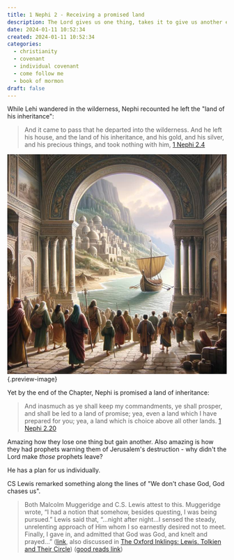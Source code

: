 ```yaml
---
title: 1 Nephi 2 - Receiving a promised land
description: The Lord gives us one thing, takes it to give us another even better
date: 2024-01-11 10:52:34
created: 2024-01-11 10:52:34
categories:
  - christianity
  - covenant
  - individual covenant
  - come follow me
  - book of mormon
draft: false
---
```

While Lehi wandered in the wilderness, Nephi recounted he left the "land of his inheritance":

> And it came to pass that he departed into the wilderness. And he left his house, and the land of his inheritance, and his gold, and his silver, and his precious things, and took nothing with him,
> [1 Nephi 2.4](../scriptures/1-nephi-2.4)

![Leaving the promised land](../img/dalle-leaving-the-promised-land.jpeg){.preview-image}

Yet by the end of the Chapter, Nephi is promised a land of inheritance:

> And inasmuch as ye shall keep my commandments, ye shall prosper, and shall be led to a land of promise; yea, even a land which I have prepared for you; yea, a land which is choice above all other lands.
> [1 Nephi 2.20](../scriptures/1-nephi-2.20)

Amazing how they lose one thing but gain another. Also amazing is how they had prophets warning them of Jerusalem's destruction - why didn't the Lord make *those* prophets leave? 

He has a plan for us individually.

CS Lewis remarked something along the lines of "We don't chase God, God chases us".

> Both Malcolm Muggeridge and C.S. Lewis attest to this. Muggeridge wrote, “I had a notion that somehow, besides questing, I was being pursued.” Lewis said that, “…night after night…I sensed the steady, unrelenting approach of Him whom I so earnestly desired not to meet. Finally, I gave in, and admitted that God was God, and knelt and prayed…” ([link](https://www.stettlerindependent.com/community/man-can-not-sidestep-thinking-about-god-faith-and-reflection-6606319), also discussed in [The Oxford Inklings: Lewis, Tolkien and Their Circle](../book-review/the-oxford-inklings-lewis-tolkien-and-their-circle.md)) ([good reads link](https://www.goodreads.com/quotes/681434-you-must-picture-me-alone-in-that-room-in-magdalen))

